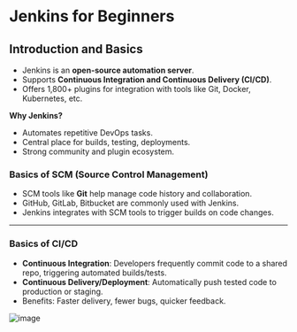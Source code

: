 # Jenkins for Beginners

## Introduction and Basics
- Jenkins is an **open-source automation server**.
- Supports **Continuous Integration and Continuous Delivery (CI/CD)**.
- Offers 1,800+ plugins for integration with tools like Git, Docker, Kubernetes, etc.

**Why Jenkins?**
- Automates repetitive DevOps tasks.
- Central place for builds, testing, deployments.
- Strong community and plugin ecosystem.


### Basics of SCM (Source Control Management)
- SCM tools like **Git** help manage code history and collaboration.
- GitHub, GitLab, Bitbucket are commonly used with Jenkins.
- Jenkins integrates with SCM tools to trigger builds on code changes.

---

### Basics of CI/CD
- **Continuous Integration**: Developers frequently commit code to a shared repo, triggering automated builds/tests.
- **Continuous Delivery/Deployment**: Automatically push tested code to production or staging.
- Benefits: Faster delivery, fewer bugs, quicker feedback.

![image](https://github.com/user-attachments/assets/56590adc-fd58-4a33-96b6-42eed0d92571)
